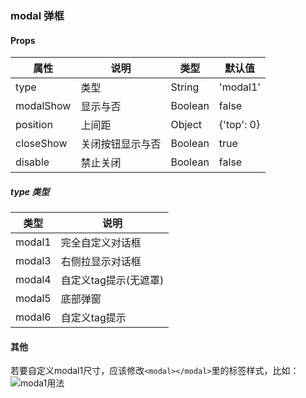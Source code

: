 ### modal 弹框

#### Props

属性|说明|类型|默认值
---|---|---|---
type|类型|String|'modal1'
modalShow|显示与否|Boolean|false
position|上间距|Object|{'top': 0}
closeShow|关闭按钮显示与否|Boolean|true
disable|禁止关闭|Boolean|false

##### type 类型

类型|说明
---|---
modal1|完全自定义对话框
modal3|右侧拉显示对话框
modal4|自定义tag提示(无遮罩)
modal5|底部弹窗
modal6|自定义tag提示

#### 其他

若要自定义modal1尺寸，应该修改`<modal></modal>`里的标签样式，比如：
![moda1用法](https://ws2.sinaimg.cn/large/006tKfTcly1fh84i4an7uj30es02vzkj.jpg)